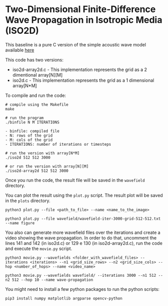 # Two-Dimensional Finite-Difference Wave Propagation in Isotropic Media (ISO2D)

This baseline is a pure C version of the simple acoustic wave model available [here](https://software.intel.com/en-us/articles/code-sample-two-dimensional-finite-difference-wave-propagation-in-isotropic-media-iso2dfd)

This code has two versions: 

* iso2d-array2d.c - This implementation represents the grid as a 2 dimentional array[N][M]
* iso2d.c - This implementation represents the grid as a 1 dimensional array[N*M]

To compile and run the code:

```
# compile using the Makefile
make

# run the program
./binfile N M ITERATIONS

- binfile: compiled file
- N: rows of the grid
- M: cols of the grid
- ITERATIONS: number of iterations or timesteps

# run the version with array[N*M]
./iso2d 512 512 3000

# or run the version with array[N][M]
./iso2d-array2d 512 512 3000

```

Once you run the code, the result file will be saved in the `wavefield` directory.

You can plot the result using the `plot.py` script. The result plot will be saved in the `plots` directory.


```
python3 plot.py --file <path_to_file> --name <name_to_the_image>

python3 plot.py --file wavefield/wavefield-iter-3000-grid-512-512.txt --name figure

```

You also can generate more wavefield files over the iterations and create a video showing the wave propagation. 
In order to do that, uncomment the lines 141 and 142 (in iso2d.c) or 129 e 130 (in iso2d-array2d.c), run the code and execute the `movie.py` script.


```
python3 movie.py --wavefields <folder_with_wavefield_files> --iterations <iterations> --n1 <grid_size_rows> --n2 <grid_size_cols> --hop <number_of_hops> --name <video_name>

python3 movie.py --wavefields wavefield/ --iterations 3000 --n1 512 --n2 512 --hop 10 --name wave-propagation

```

You might need to install a few python packages to run the python scripts:


`pip3 install numpy matplotlib argparse opencv-python`
